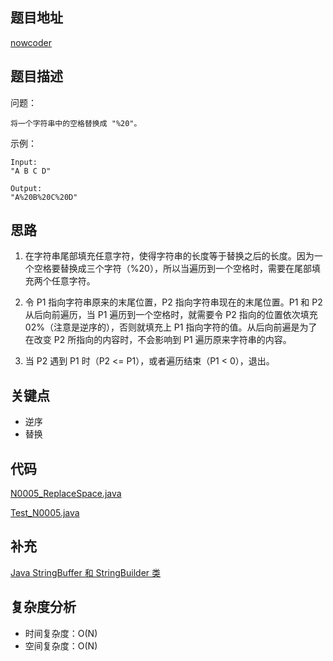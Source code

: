 <!--
 * @Date        : 2020-05-02 20:37:47
 * @LastEditors : anlzou
 * @Github      : https://github.com/anlzou
 * @LastEditTime: 2020-05-20 11:39:08
 * @FilePath    : \algorithm\problems\N0005_replace-space.md
 * @Describe    : 
 -->
## 题目地址

[nowcoder](https://www.nowcoder.com/practice/4060ac7e3e404ad1a894ef3e17650423?tpId=13&tqId=11155&tPage=1&rp=1&ru=/ta/coding-interviews&qru=/ta/coding-interviews/question-ranking)

## 题目描述

问题：
```
将一个字符串中的空格替换成 "%20"。
```
示例：
```
Input:
"A B C D"

Output:
"A%20B%20C%20D"
```

## 思路
1. 在字符串尾部填充任意字符，使得字符串的长度等于替换之后的长度。因为一个空格要替换成三个字符（%20），所以当遍历到一个空格时，需要在尾部填充两个任意字符。

2. 令 P1 指向字符串原来的末尾位置，P2 指向字符串现在的末尾位置。P1 和 P2 从后向前遍历，当 P1 遍历到一个空格时，就需要令 P2 指向的位置依次填充 02%（注意是逆序的），否则就填充上 P1 指向字符的值。从后向前遍是为了在改变 P2 所指向的内容时，不会影响到 P1 遍历原来字符串的内容。

3. 当 P2 遇到 P1 时（P2 <= P1），或者遍历结束（P1 < 0），退出。

## 关键点
- 逆序
- 替换

## 代码
[N0005_ReplaceSpace.java](/code/N0005_ReplaceSpace.java)

[Test_N0005.java](../test/Test_N0005.java)

## 补充
[Java StringBuffer 和 StringBuilder 类](https://www.runoob.com/java/java-stringbuffer.html)

## 复杂度分析

- 时间复杂度：O(N)
- 空间复杂度：O(N)